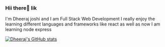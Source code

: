 ### Hii there👋 lik
I'm Dheeraj joshi and I am Full Stack Web Development I really enjoy the learning different languages and frameworks like react as well as now I am learning node express

[![Dheeraj's GitHub stats](https://github-readme-stats.vercel.app/api?username=Dheeraj)](https://github.com/dheeraj/github-readme-stats)
